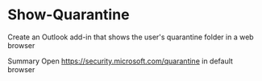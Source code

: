 # Show-Quarantine
Create an Outlook add-in that shows the user's quarantine folder in a web browser

Summary
Open https://security.microsoft.com/quarantine in default browser
